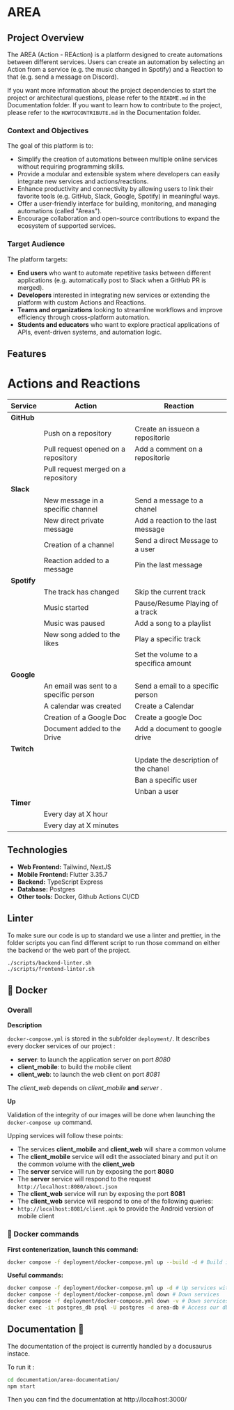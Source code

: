 # AREA

## Project Overview

The AREA (Action - REAction) is a platform designed to create automations between different services.
Users can create an automation by selecting an Action from a service (e.g. the music changed in Spotify) and a Reaction to that (e.g. send a message on Discord).

If you want more information about the project dependencies to start the project or architectural questions, please refer to the `README.md` in the Documentation folder.
If you want to learn how to contribute to the project, please refer to the `HOWTOCONTRIBUTE.md` in the Documentation folder.

### Context and Objectives

The goal of this platform is to:

- Simplify the creation of automations between multiple online services without requiring programming skills.
- Provide a modular and extensible system where developers can easily integrate new services and actions/reactions.
- Enhance productivity and connectivity by allowing users to link their favorite tools (e.g. GitHub, Slack, Google, Spotify) in meaningful ways.
- Offer a user-friendly interface for building, monitoring, and managing automations (called "Areas").
- Encourage collaboration and open-source contributions to expand the ecosystem of supported services.

### Target Audience

The platform targets:

- **End users** who want to automate repetitive tasks between different applications (e.g. automatically post to Slack when a GitHub PR is merged).
- **Developers** interested in integrating new services or extending the platform with custom Actions and Reactions.
- **Teams and organizations** looking to streamline workflows and improve efficiency through cross-platform automation.
- **Students and educators** who want to explore practical applications of APIs, event-driven systems, and automation logic.


## Features

# Actions and Reactions

|   **Service**  |               **Action**               |               **Reaction**                |
|----------------|----------------------------------------|-------------------------------------------|
|   **GitHub**   |                                        |                                           |
|                | Push on a repository                   | Create an issueon a repositorie           |
|                | Pull request opened on a repository    | Add a comment on a repositorie            |
|                | Pull request merged on a repository    |                                           |
|   **Slack**    |                                        |                                           |
|                | New message in a specific channel      | Send a message to a chanel                |
|                | New direct private message             | Add a reaction to the last message        |
|                | Creation of a channel                  | Send a direct Message to a user           |
|                | Reaction added to a message            | Pin the last message                      |
|  **Spotify**   |                                        |                                           |
|                | The track has changed                  | Skip the current track                    |
|                | Music started                          | Pause/Resume Playing of a track           |
|                | Music was paused                       | Add a song to a playlist                  |
|                | New song added to the likes            | Play a specific track                     |
|                |                                        | Set the volume to a specifica amount      |
|   **Google**   |                                        |                                           |
|                | An email was sent to a specific person | Send a email to a specific person         |
|                | A calendar was created                 | Create a Calendar                         |
|                | Creation of a Google Doc               | Create a google Doc                       |
|                | Document added to the Drive            | Add a document to google drive            |
|   **Twitch**   |                                        |                                           |
|                |                                        | Update the description of the chanel      |
|                |                                        | Ban a specific user                       |
|                |                                        | Unban a user                              |
|   **Timer**    |                                        |                                           |
|                | Every day at X hour                    |                                           |
|                | Every day at X minutes                 |                                           |



## Technologies

- **Web Frontend:** Tailwind, NextJS
- **Mobile Frontend:** Flutter 3.35.7
- **Backend:** TypeScript Express
- **Database:** Postgres
- **Other tools:** Docker, Github Actions CI/CD

## Linter
To make sure our code is up to standard we use a linter and prettier, in the folder scripts you can find different script to run those command on either the backend or the web part of the project.

```
./scripts/backend-linter.sh
./scripts/frontend-linter.sh
```

## 🚀 Docker

### Overall

**Description**

`docker-compose.yml` is stored in the subfolder `deployment/`. It describes every docker services of our project :

- **server**: to launch the application server on port *8080*
- **client_mobile**: to build the mobile client
- **client_web**: to launch the web client on port *8081*

The *client_web* depends on *client_mobile* **and** *server* .

**Up**

Validation of the integrity of our images will be done when launching the `docker-compose up` command.

Upping services will follow these points:

- The services **client_mobile** and **client_web** will share a common volume
- The **client_mobile** service will edit the associated binary and put it on the common volume with the **client_web**
- The **server** service will run by exposing the port **8080**
- The **server** service will respond to the request `http://localhost:8080/about.json`
- The **client_web** service will run by exposing the port **8081**
- The **client_web** service will respond to one of the following queries:
- `http://localhost:8081/client.apk` to provide the Android version of mobile client

### 🧪 Docker commands

**First contenerization, launch this command:**
```bash
docker compose -f deployment/docker-compose.yml up --build -d # Build image using deployment/docker-compose.yml and up services
```

**Useful commands:**
```bash
docker compose -f deployment/docker-compose.yml up -d # Up services without building image
docker compose -f deployment/docker-compose.yml down # Down services
docker compose -f deployment/docker-compose.yml down -v # Down services and remove all volumes
docker exec -it postgres_db psql -U postgres -d area-db # Access our db
```


## Documentation 🦕

The documentation of the project is currently handled by a docusaurus instace.

To run it :
```bash
cd documentation/area-documentation/
npm start
```
Then you can find the documentation at http://localhost:3000/
